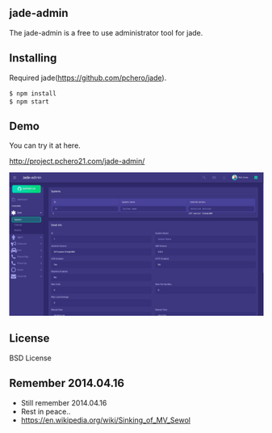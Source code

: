 ## jade-admin
The jade-admin is a free to use administrator tool for jade.

## Installing
Required jade(https://github.com/pchero/jade).

```
$ npm install
$ npm start
```

## Demo
You can try it at here.

http://project.pchero21.com/jade-admin/

[![Screen Preview](./jade-admin.png)](./jade-admin.png)

## License
BSD License

## Remember 2014.04.16
* Still remember 2014.04.16
* Rest in peace..
* https://en.wikipedia.org/wiki/Sinking_of_MV_Sewol
